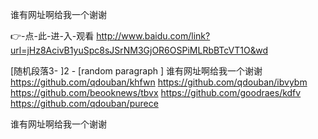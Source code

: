 
谁有网址啊给我一个谢谢




👉-点-此-进-入-观看  http://www.baidu.com/link?url=jHz8AcivB1yuSpc8sJSrNM3GjOR6OSPiMLRbBTcVT1O&wd




[随机段落3-
]2 - [random paragraph
]
谁有网址啊给我一个谢谢 https://github.com/qdouban/khfwn
https://github.com/qdouban/ibvybm
https://github.com/beooknews/tbvx
https://github.com/goodraes/kdfv
https://github.com/qdouban/purece





谁有网址啊给我一个谢谢
